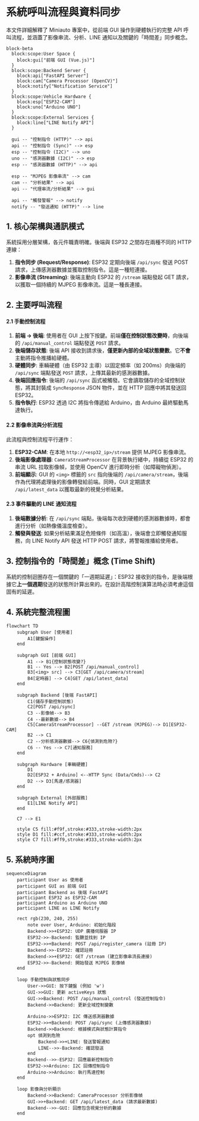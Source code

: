 # 系統呼叫流程與資料同步

本文件詳細解釋了 Miniauto 專案中，從前端 GUI 操作到硬體執行的完整 API 呼叫流程，並涵蓋了影像串流、分析、LINE 通知以及關鍵的「時間差」同步概念。

```mermaid
block-beta
  block:scope:User Space {
    block:gui["前端 GUI (Vue.js)"]
  }
  block:scope:Backend Server {
    block:api["FastAPI Server"]
    block:cam["Camera Processor (OpenCV)"]
    block:notify["Notification Service"]
  }
  block:scope:Vehicle Hardware {
    block:esp["ESP32-CAM"]
    block:uno["Arduino UNO"]
  }
  block:scope:External Services {
    block:line["LINE Notify API"]
  }

  gui -- "控制指令 (HTTP)" --> api
  api -- "控制指令 (Sync)" --> esp
  esp -- "控制指令 (I2C)" --> uno
  uno -- "感測器數據 (I2C)" --> esp
  esp -- "感測器數據 (HTTP)" --> api

  esp -- "MJPEG 影像串流" --> cam
  cam -- "分析結果" --> api
  api -- "代理串流/分析結果" --> gui

  api -- "觸發警報" --> notify
  notify -- "發送通知 (HTTP)" --> line
```

## 1. 核心架構與通訊模式

系統採用分層架構，各元件職責明確。後端與 ESP32 之間存在兩種不同的 HTTP 連線：

1.  **指令同步 (Request/Response)**: ESP32 定期向後端 `/api/sync` 發送 POST 請求，上傳感測器數據並獲取控制指令。這是一種短連接。
2.  **影像串流 (Streaming)**: 後端主動向 ESP32 的 `/stream` 端點發起 GET 請求，以獲取一個持續的 MJPEG 影像串流。這是一種長連接。

## 2. 主要呼叫流程

#### 2.1 手動控制流程

1.  **前端 -> 後端**: 使用者在 GUI 上按下按鍵。前端**僅在控制狀態改變時**，向後端的 `/api/manual_control` 端點發送 `POST` 請求。
2.  **後端儲存狀態**: 後端 API 接收到請求後，**僅更新內部的全域狀態變數**。它**不會**主動將指令推播給硬體。
3.  **硬體同步**: 車輛硬體（由 ESP32 主導）以固定頻率（如 200ms）向後端的 `/api/sync` 端點發送 `POST` 請求，上傳其最新的感測器數據。
4.  **後端回應指令**: 後端的 `/api/sync` 函式被觸發。它會讀取儲存的全域控制狀態，將其封裝成 `SyncResponse` JSON 物件，並在 HTTP 回應中將其發送回 ESP32。
5.  **指令執行**: ESP32 透過 I2C 將指令傳遞給 Arduino，由 Arduino 最終驅動馬達執行。

#### 2.2 影像串流與分析流程

此流程與控制流程平行運作：

1.  **ESP32-CAM**: 在本地 `http://<esp32_ip>/stream` 提供 MJPEG 影像串流。
2.  **後端影像處理器**: `CameraStreamProcessor` 在背景執行緒中，持續從 ESP32 的串流 URL 拉取影像幀，並使用 OpenCV 進行即時分析（如障礙物偵測）。
3.  **前端顯示**: GUI 的 `<img>` 標籤的 `src` 指向後端的 `/api/camera/stream`，後端作為代理將處理後的影像轉發給前端。同時，GUI 定期請求 `/api/latest_data` 以獲取最新的視覺分析結果。

#### 2.3 事件驅動的 LINE 通知流程

1.  **後端數據分析**: 在 `/api/sync` 端點，後端每次收到硬體的感測器數據時，都會進行分析（如熱像儀溫度檢查）。
2.  **觸發與發送**: 如果分析結果滿足危險條件（如高溫），後端會立即觸發通知服務，向 LINE Notify API 發送 HTTP POST 請求，將警報推播給使用者。

## 3. 控制指令的「時間差」概念 (Time Shift)

系統的控制迴圈存在一個關鍵的「一週期延遲」：ESP32 接收到的指令，是後端根據它**上一個週期**發送的狀態所計算出來的。在設計高階控制演算法時必須考慮這個固有的延遲。

## 4. 系統完整流程圖

```mermaid
flowchart TD
    subgraph User [使用者]
        A1[鍵盤操作]
    end

    subgraph GUI [前端 GUI]
        A1 --> B1{控制狀態改變?}
        B1 -- Yes --> B2[POST /api/manual_control]
        B3[<img> src] --> C3[GET /api/camera/stream]
        B4[定時器] --> C4[GET /api/latest_data]
    end

    subgraph Backend [後端 FastAPI]
        C1(儲存手動控制狀態)
        C2[POST /api/sync]
        C3 --影像幀--> B3
        C4 --最新數據--> B4
        C5[CameraStreamProcessor] --GET /stream (MJPEG)--> D1[ESP32-CAM]
        B2 --> C1
        C2 --分析感測器數據--> C6{偵測到危險?}
        C6 -- Yes --> C7[通知服務]
    end

    subgraph Hardware [車輛硬體]
        D1
        D2[ESP32 + Arduino] <--HTTP Sync (Data/Cmds)--> C2
        D2 --> D3[馬達/感測器]
    end

    subgraph External [外部服務]
        E1[LINE Notify API]
    end

    C7 --> E1

    style C5 fill:#f9f,stroke:#333,stroke-width:2px
    style D1 fill:#ccf,stroke:#333,stroke-width:2px
    style C7 fill:#ff9,stroke:#333,stroke-width:2px
```

## 5. 系統時序圖

```mermaid
sequenceDiagram
    participant User as 使用者
    participant GUI as 前端 GUI
    participant Backend as 後端 FastAPI
    participant ESP32 as ESP32-CAM
    participant Arduino as Arduino UNO
    participant LINE as LINE Notify

    rect rgb(230, 240, 255)
        note over User, Arduino: 初始化階段
        Backend->>+ESP32: UDP 廣播伺服器 IP
        ESP32->>-Backend: 監聽並找到 IP
        ESP32->>+Backend: POST /api/register_camera (註冊 IP)
        Backend->>-ESP32: 確認註冊
        Backend->>+ESP32: GET /stream (建立影像串流長連接)
        ESP32->>-Backend: 開始發送 MJPEG 影像幀
    end

    loop 手動控制與狀態同步
        User->>GUI: 按下鍵盤 (例如 'w')
        GUI->>GUI: 更新 activeKeys 狀態
        GUI->>Backend: POST /api/manual_control (發送控制指令)
        Backend->>Backend: 更新全域控制變數

        Arduino->>ESP32: I2C 傳送感測器數據
        ESP32->>+Backend: POST /api/sync (上傳感測器數據)
        Backend->>Backend: 根據模式與狀態計算指令
        opt 偵測到危險
            Backend->>+LINE: 發送警報通知
            LINE-->>-Backend: 確認發送
        end
        Backend-->>-ESP32: 回應最新控制指令
        ESP32->>Arduino: I2C 回傳控制指令
        Arduino->>Arduino: 執行馬達控制
    end

    loop 影像與分析顯示
        Backend->>Backend: CameraProcessor 分析影像幀
        GUI->>+Backend: GET /api/latest_data (請求最新數據)
        Backend-->>-GUI: 回應包含視覺分析的數據
    end
```
